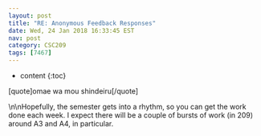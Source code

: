 ```yaml
---
layout: post
title: "RE: Anonymous Feedback Responses"
date: Wed, 24 Jan 2018 16:33:45 EST
nav: post
category: CSC209
tags: [7467]
---
```


* content
{:toc}

[quote]omae wa mou shindeiru[/quote]
<!-- more -->
<p>\n\nHopefully, the semester gets into a rhythm, so you can get the work done each week. I expect there will be a couple of bursts of work (in 209) around A3 and A4, in particular.</p>
